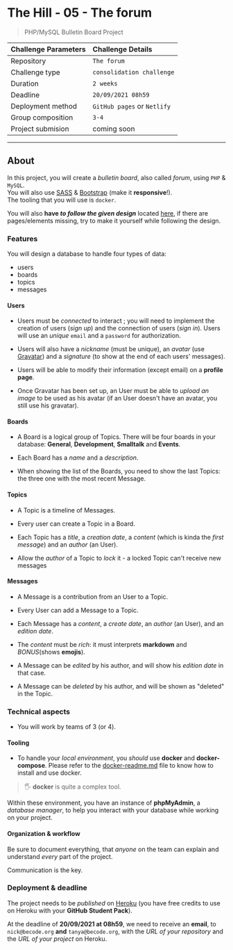 # The Hill - 05 - The forum

> PHP/MySQL Bulletin Board Project

| Challenge Parameters | Challenge Details           |
| :------------------- | :-------------------------- |
| Repository           | `The forum`                 |
| Challenge type       | `consolidation challenge`   |
| Duration             | `2 weeks`                   |
| Deadline             | `20/09/2021 08h59`          |
| Deployment method    | `GitHub pages` or `Netlify` |
| Group composition    | `3-4`                       |
| Project submision    | coming soon                 |

---

## About

In this project, you will create a _bulletin board_, also called _forum_, using `PHP` & `MySQL`.  
You will also use [SASS](https://sass-lang.com/install) & [Bootstrap](https://getbootstrap.com/) (make it **responsive**!).  
The tooling that you will use is `docker`.

You will also **have _to follow the given design_** located [here](./design), if there are pages/elements missing, try to make it yourself while following the design.

### Features

You will design a database to handle four types of data:

- users
- boards
- topics
- messages

#### Users

- Users must be _connected_ to interact ; you will need to implement the creation of users (_sign up_) and the connection of users (_sign in_). Users will use an _unique_ `email` and a `password` for authorization.

- Users will also have a _nickname_ (must be unique), an _avatar_ (use [Gravatar](//gravatar.com)) and a _signature_ (to show at the end of each users' messages).

- Users will be able to modify their information (except email) on a **profile page**.

- Once Gravatar has been set up, an User must be able to _upload an image_ to be used as his avatar (if an User doesn't have an avatar, you still use his gravatar).

#### Boards

- A Board is a logical group of Topics. There will be four boards in your database: **General**, **Development**, **Smalltalk** and **Events**.

- Each Board has a _name_ and a _description_.

- When showing the list of the Boards, you need to show the last Topics: the three one with the most recent Message.

#### Topics

- A Topic is a timeline of Messages.

- Every user can create a Topic in a Board.

- Each Topic has a _title_, a _creation date_, a _content_ (which is kinda the _first message_) and an _author_ (an User).

- Allow the _author_ of a Topic to _lock_ it - a locked Topic can't receive new messages

#### Messages

- A Message is a contribution from an User to a Topic.

- Every User can add a Message to a Topic.

- Each Message has a _content_, a _create date_, an _author_ (an User), and an _edition date_.

- The _content_ must be _rich_: it must interprets **markdown** and _BONUS_(shows **emojis**).

- A Message can be _edited_ by his author, and will show his _edition date_ in that case.

- A Message can be _deleted_ by his author, and will be shown as "deleted" in the Topic.

### Technical aspects

- You will work by teams of 3 (or 4).

#### Tooling

- To handle your _local environment_, you _should_ use **docker** and **docker-compose**. Please refer to the [docker-readme.md](./docker-readme.md) file to know how to install and use docker.

> 🖐 **docker** is quite a complex tool.

Within these environment, you have an instance of **phpMyAdmin**, a _database manager_, to help you interact with your database while working on your project.

#### Organization & workflow

Be sure to document everything, that _anyone_ on the team can explain and understand _every_ part of the project.

Communication is the key.

### Deployment & deadline

The project needs to be _published_ on [Heroku](www.heroku.com) (you have free credits to use on Heroku with your **GitHub Student Pack**).

At the deadline of **20/09/2021 at 08h59**, we need to receive an **email**, to `nick@becode.org` **and** `tanya@becode.org`, with the _URL of your repository_ and the _URL of your project_ on Heroku.
